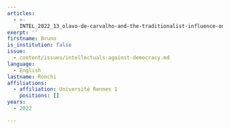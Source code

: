 ```yaml
---
articles:
  - >-
    INTEL_2022_13_olavo-de-carvalho-and-the-traditionalist-influence-on-the-structuring-of-bolsonarism
exerpt: ''
firstname: Bruno
is_institution: false
issue:
  - content/issues/intellectuals-against-democracy.md
language:
  - English
lastname: Ronchi
affiliations:
  - affiliation: Université Rennes 1
    positions: []
years:
  - 2022

---
```

